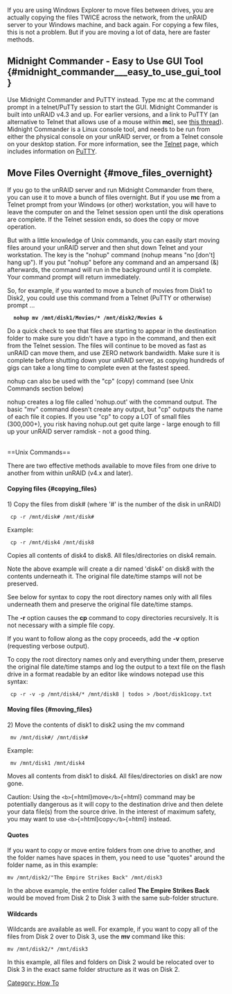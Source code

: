 If you are using Windows Explorer to move files between drives, you are
actually copying the files TWICE across the network, from the unRAID
server to your Windows machine, and back again. For copying a few files,
this is not a problem. But if you are moving a lot of data, here are
faster methods.

## Midnight Commander - Easy to Use GUI Tool {#midnight_commander___easy_to_use_gui_tool}

Use Midnight Commander and PuTTY instead. Type mc at the command prompt
in a telnet/PuTTy session to start the GUI. Midnight Commander is built
into unRAID v4.3 and up. For earlier versions, and a link to PuTTY (an
alternative to Telnet that allows use of a mouse within **mc**), see
[this thread](http://lime-technology.com/forum/index.php?topic=1341.0)).
Midnight Commander is a Linux console tool, and needs to be run from
either the physical console on your unRAID server, or from a Telnet
console on your desktop station. For more information, see the
[Telnet](Telnet "wikilink") page, which includes information on
[PuTTY](Telnet#PuTTY "wikilink").

## Move Files Overnight {#move_files_overnight}

If you go to the unRAID server and run Midnight Commander from there,
you can use it to move a bunch of files overnight. But if you use **mc**
from a Telnet prompt from your Windows (or other) workstation, you will
have to leave the computer on and the Telnet session open until the disk
operations are complete. If the Telnet session ends, so does the copy or
move operation.

But with a little knowledge of Unix commands, you can easily start
moving files around your unRAID server and then shut down Telnet and
your workstation. The key is the \"nohup\" command (nohup means \"no
\[don\'t\] hang up\"). If you put \"nohup\" before any command and an
ampersand (&) afterwards, the command will run in the background until
it is complete. Your command prompt will return immediately.

So, for example, if you wanted to move a bunch of movies from Disk1 to
Disk2, you could use this command from a Telnet (PuTTY or otherwise)
prompt \...

`  `**`nohup mv /mnt/disk1/Movies/* /mnt/disk2/Movies &`**

Do a quick check to see that files are starting to appear in the
destination folder to make sure you didn\'t have a typo in the command,
and then exit from the Telnet session. The files will continue to be
moved as fast as unRAID can move them, and use ZERO network bandwidth.
Make sure it is complete before shutting down your unRAID server, as
copying hundreds of gigs can take a long time to complete even at the
fastest speed.

nohup can also be used with the \"cp\" (copy) command (see Unix Commands
section below)

nohup creates a log file called \'nohup.out\' with the command output.
The basic \"mv\" command doesn\'t create any output, but \"cp\" outputs
the name of each file it copies. If you use \"cp\" to copy a LOT of
small files (300,000+), you risk having nohup.out get quite large -
large enough to fill up your unRAID server ramdisk - not a good thing.

\
==Unix Commands==

There are two effective methods available to move files from one drive
to another from within unRAID (v4.x and later).

#### Copying files {#copying_files}

1\) Copy the files from disk# (where \'#\' is the number of the disk in
unRAID)

` cp -r /mnt/disk# /mnt/disk#`

Example:

` cp -r /mnt/disk4 /mnt/disk8`

Copies all contents of disk4 to disk8. All files/directories on disk4
remain.

Note the above example will create a dir named \'disk4\' on disk8 with
the contents underneath it. The original file date/time stamps will not
be preserved.

See below for syntax to copy the root directory names only with all
files underneath them and preserve the original file date/time stamps.

The **-r** option causes the **cp** command to copy directories
recursively. It is not necessary with a simple file copy.

If you want to follow along as the copy proceeds, add the **-v** option
(requesting verbose output).

To copy the root directory names only and everything under them,
preserve the original file date/time stamps and log the output to a text
file on the flash drive in a format readable by an editor like windows
notepad use this syntax:

` cp -r -v -p /mnt/disk4/* /mnt/disk8 | todos > /boot/disk1copy.txt`

#### Moving files {#moving_files}

2\) Move the contents of disk1 to disk2 using the mv command

` mv /mnt/disk#/ /mnt/disk#`

Example:

` mv /mnt/disk1 /mnt/disk4`

Moves all contents from disk1 to disk4. All files/directories on disk1
are now gone.

Caution: Using the `<b>`{=html}move`</b>`{=html} command may be
potentially dangerous as it will copy to the destination drive and then
delete your data file(s) from the source drive. In the interest of
maximum safety, you may want to use `<b>`{=html}copy`</b>`{=html}
instead.

#### Quotes

If you want to copy or move entire folders from one drive to another,
and the folder names have spaces in them, you need to use \"quotes\"
around the folder name, as in this example:

`mv /mnt/disk2/"The Empire Strikes Back" /mnt/disk3`

In the above example, the entire folder called **The Empire Strikes
Back** would be moved from Disk 2 to Disk 3 with the same sub-folder
structure.

#### Wildcards

Wildcards are available as well. For example, if you want to copy all of
the files from Disk 2 over to Disk 3, use the **mv** command like this:

`mv /mnt/disk2/* /mnt/disk3`

In this example, all files and folders on Disk 2 would be relocated over
to Disk 3 in the exact same folder structure as it was on Disk 2.

[Category: How To](Category:_How_To "wikilink")